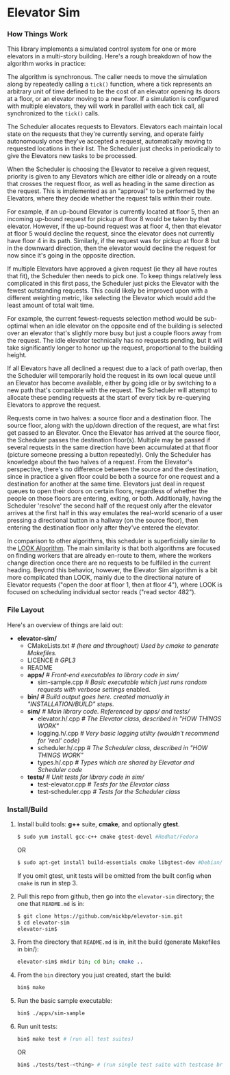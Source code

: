 # Elevator Sim

### How Things Work

This library implements a simulated control system for one or more elevators in a multi-story building. Here's a rough breakdown of how the algorithm works in practice:

The algorithm is synchronous. The caller needs to move the simulation along by repeatedly calling a `tick()` function, where a tick represents an arbitrary unit of time defined to be the cost of an elevator opening its doors at a floor, or an elevator moving to a new floor. If a simulation is configured with multiple elevators, they will work in parallel with each tick call, all synchronized to the `tick()` calls.

The Scheduler allocates requests to Elevators. Elevators each maintain local state on the requests that they're currently serving, and operate fairly autonomously once they've accepted a request, automatically moving to requested locations in their list. The Scheduler just checks in periodically to give the Elevators new tasks to be processed.

When the Scheduler is choosing the Elevator to receive a given request, priority is given to any Elevators which are either idle or already on a route that crosses the request floor, as well as heading in the same direction as the request. This is implemented as an "approval" to be performed by the Elevators, where they decide whether the request falls within their route.

For example, if an up-bound Elevator is currently located at floor 5, then an incoming up-bound request for pickup at floor 8 would be taken by that elevator. However, if the up-bound request was at floor 4, then that elevator at floor 5 would decline the request, since the elevator does not currently have floor 4 in its path. Similarly, if the request was for pickup at floor 8 but in the downward direction, then the elevator would decline the request for now since it's going in the opposite direction.

If multiple Elevators have approved a given request (ie they all have routes that fit), the Scheduler then needs to pick one. To keep things relatively less complicated in this first pass, the Scheduler just picks the Elevator with the fewest outstanding requests. This could likely be improved upon with a different weighting metric, like selecting the Elevator which would add the least amount of total wait time.

For example, the current fewest-requests selection method would be sub-optimal when an idle elevator on the opposite end of the building is selected over an elevator that's slightly more busy but just a couple floors away from the request. The idle elevator technically has no requests pending, but it will take significantly longer to honor up the request, proportional to the building height.

If all Elevators have all declined a request due to a lack of path overlap, then the Scheduler will temporarily hold the request in its own local queue until an Elevator has become available, either by going idle or by switching to a new path that's compatible with the request. The Scheduler will attempt to allocate these pending requests at the start of every tick by re-querying Elevators to approve the request.

Requests come in two halves: a source floor and a destination floor. The source floor, along with the up/down direction of the request, are what first get passed to an Elevator. Once the Elevator has arrived at the source floor, the Scheduler passes the destination floor(s). Multiple may be passed if several requests in the same direction have been accumulated at that floor (picture someone pressing a button repeatedly). Only the Scheduler has knowledge about the two halves of a request. From the Elevator's perspective, there's no difference between the source and the destination, since in practice a given floor could be both a source for one request and a destination for another at the same time. Elevators just deal in request queues to open their doors on certain floors, regardless of whether the people on those floors are entering, exiting, or both. Additionally, having the Scheduler 'resolve' the second half of the request only after the elevator arrives at the first half in this way emulates the real-world scenario of a user pressing a directional button in a hallway (on the source floor), then entering the destination floor only after they've entered the elevator.

In comparison to other algorithms, this scheduler is superficially similar to the [LOOK Algorithm](https://en.wikipedia.org/wiki/LOOK_algorithm). The main similarity is that both algorithms are focused on finding workers that are already en-route to them, where the workers change direction once there are no requests to be fulfilled in the current heading. Beyond this behavior, however, the Elevator Sim algorithm is a bit more complicated than LOOK, mainly due to the directional nature of Elevator requests ("open the door at floor 1, then at floor 4"), where LOOK is focused on scheduling individual sector reads ("read sector 482").

### File Layout

Here's an overview of things are laid out:

- **elevator-sim/**
  - CMakeLists.txt *# (here and throughout) Used by cmake to generate Makefiles.*
  - LICENCE *# GPL3*
  - README
  - **apps/** *# Front-end executables to library code in sim/*
    - sim-sample.cpp *# Basic executable which just runs random requests with verbose settings* enabled.
  - **bin/** *# Build output goes here. created manually in "INSTALLATION/BUILD" steps.*
  - **sim/** *# Main library code. Referenced by apps/ and tests/*
    - elevator.h/.cpp *# The Elevator class, described in "HOW THINGS WORK"*
    - logging.h/.cpp *# Very basic logging utility (wouldn't recommend for 'real' code)*
    - scheduler.h/.cpp *# The Scheduler class, described in "HOW THINGS WORK"*
    - types.h/.cpp *# Types which are shared by Elevator and Scheduler code*
  - **tests/** *# Unit tests for library code in sim/*
    - test-elevator.cpp *# Tests for the Elevator class*
    - test-scheduler.cpp *# Tests for the Scheduler class*

### Install/Build

1. Install build tools: **g++** suite, **cmake**, and optionally **gtest**.

   ```sh
   $ sudo yum install gcc-c++ cmake gtest-devel #Redhat/Fedora
   ```
   OR
   ```sh
   $ sudo apt-get install build-essentials cmake libgtest-dev #Debian/Ubuntu
   ```

    If you omit gtest, unit tests will be omitted from the built config when `cmake` is run in step 3.

2. Pull this repo from github, then go into the `elevator-sim` directory; the one that `README.md` is in:

   ```sh
   $ git clone https://github.com/nickbp/elevator-sim.git
   $ cd elevator-sim
   elevator-sim$
   ```

3. From the directory that `README.md` is in, init the build (generate Makefiles in bin/):

   ```sh
   elevator-sim$ mkdir bin; cd bin; cmake ..
   ```

4. From the `bin` directory you just created, start the build:
   ```sh
   bin$ make
   ```

5. Run the basic sample executable:

   ```sh
   bin$ ./apps/sim-sample
   ```

6. Run unit tests:

   ```sh
   bin$ make test # (run all test suites)
   ```
   OR
   ```sh
   bin$ ./tests/test-<thing> # (run single test suite with testcase breakdown)
   ```
